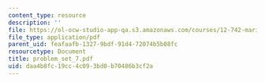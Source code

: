 ```yaml
---
content_type: resource
description: ''
file: https://ol-ocw-studio-app-qa.s3.amazonaws.com/courses/12-742-marine-chemistry-fall-2006/daa4b8fc19cc4c093bd0b70486b3cf2a_problem_set_7.pdf
file_type: application/pdf
parent_uid: feafaafb-1327-9bdf-91d4-72074b5b08fc
resourcetype: Document
title: problem_set_7.pdf
uid: daa4b8fc-19cc-4c09-3bd0-b70486b3cf2a
---
```


